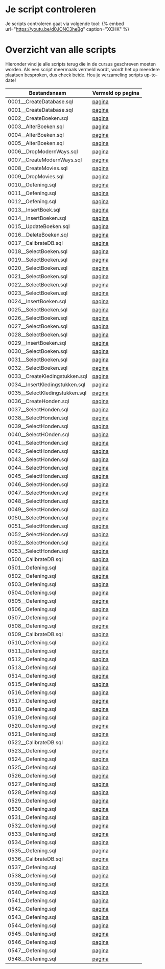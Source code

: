# Je script controleren
Je scripts controleren gaat via volgende tool:
{% embed url="https://youtu.be/d0JONC3heBg" caption="XCHK" %}
# Overzicht van alle scripts
Hieronder vind je alle scripts terug die in de cursus geschreven moeten worden. Als een script meermaals vermeld wordt, wordt het op meerdere plaatsen besproken, dus check beide. Hou je verzameling scripts up-to-date!

| Bestandsnaam                     | Vermeld op pagina |
|----------------------------------|-------------------|
| 0001\_\_CreateDatabase.sql | [pagina](https://apwt.gitbook.io/cursus-databanken/semester-1-databanken-intro/deeltalen/ddl/create) |
| 0001\_\_CreateDatabase.sql | [pagina](https://apwt.gitbook.io/cursus-databanken/semester-1-databanken-intro/deeltalen/ddl/create) |
| 0002\_\_CreateBoeken.sql | [pagina](https://apwt.gitbook.io/cursus-databanken/semester-1-databanken-intro/deeltalen/ddl/create) |
| 0003\_\_AlterBoeken.sql | [pagina](https://apwt.gitbook.io/cursus-databanken/semester-1-databanken-intro/deeltalen/ddl/alter) |
| 0004\_\_AlterBoeken.sql | [pagina](https://apwt.gitbook.io/cursus-databanken/semester-1-databanken-intro/deeltalen/ddl/alter) |
| 0005\_\_AlterBoeken.sql | [pagina](https://apwt.gitbook.io/cursus-databanken/semester-1-databanken-intro/deeltalen/ddl/alter) |
| 0006\_\_DropModernWays.sql | [pagina](https://apwt.gitbook.io/cursus-databanken/semester-1-databanken-intro/deeltalen/ddl/drop) |
| 0007\_\_CreateModernWays.sql | [pagina](https://apwt.gitbook.io/cursus-databanken/semester-1-databanken-intro/deeltalen/ddl/drop) |
| 0008\_\_CreateMovies.sql | [pagina](https://apwt.gitbook.io/cursus-databanken/semester-1-databanken-intro/deeltalen/ddl/drop) |
| 0009\_\_DropMovies.sql | [pagina](https://apwt.gitbook.io/cursus-databanken/semester-1-databanken-intro/deeltalen/ddl/drop) |
| 0010\_\_Oefening.sql | [pagina](https://apwt.gitbook.io/cursus-databanken/semester-1-databanken-intro/deeltalen/ddl/oefeningen) |
| 0011\_\_Oefening.sql | [pagina](https://apwt.gitbook.io/cursus-databanken/semester-1-databanken-intro/deeltalen/ddl/oefeningen) |
| 0012\_\_Oefening.sql | [pagina](https://apwt.gitbook.io/cursus-databanken/semester-1-databanken-intro/deeltalen/ddl/oefeningen) |
| 0013\_\_InsertBoek.sql | [pagina](https://apwt.gitbook.io/cursus-databanken/semester-1-databanken-intro/deeltalen/dml-basis/insert) |
| 0014\_\_InsertBoeken.sql | [pagina](https://apwt.gitbook.io/cursus-databanken/semester-1-databanken-intro/deeltalen/dml-basis/insert) |
| 0015\_\_UpdateBoeken.sql | [pagina](https://apwt.gitbook.io/cursus-databanken/semester-1-databanken-intro/deeltalen/dml-basis/update) |
| 0016\_\_DeleteBoeken.sql | [pagina](https://apwt.gitbook.io/cursus-databanken/semester-1-databanken-intro/deeltalen/dml-basis/delete) |
| 0017\_\_CalibrateDB.sql | [pagina](https://apwt.gitbook.io/cursus-databanken/semester-1-databanken-intro/deeltalen/ddl/oefeningen-labo) |
| 0018\_\_SelectBoeken.sql | [pagina](https://apwt.gitbook.io/cursus-databanken/semester-1-databanken-intro/deeltalen/dml-medium/select-met-where) |
| 0019\_\_SelectBoeken.sql | [pagina](https://apwt.gitbook.io/cursus-databanken/semester-1-databanken-intro/deeltalen/dml-medium/select-met-where) |
| 0020\_\_SelectBoeken.sql | [pagina](https://apwt.gitbook.io/cursus-databanken/semester-1-databanken-intro/deeltalen/dml-medium/select-met-where) |
| 0021\_\_SelectBoeken.sql | [pagina](https://apwt.gitbook.io/cursus-databanken/semester-1-databanken-intro/deeltalen/dml-medium/select-met-where) |
| 0022\_\_SelectBoeken.sql | [pagina](https://apwt.gitbook.io/cursus-databanken/semester-1-databanken-intro/deeltalen/dml-medium/praktijkvoorbeeld-logische-operatoren) |
| 0023\_\_SelectBoeken.sql | [pagina](https://apwt.gitbook.io/cursus-databanken/semester-1-databanken-intro/deeltalen/dml-medium/praktijkvoorbeeld-logische-operatoren) |
| 0024\_\_InsertBoeken.sql | [pagina](https://apwt.gitbook.io/cursus-databanken/semester-1-databanken-intro/deeltalen/dml-medium/praktijkvoorbeeld-logische-operatoren) |
| 0025\_\_SelectBoeken.sql | [pagina](https://apwt.gitbook.io/cursus-databanken/semester-1-databanken-intro/deeltalen/dml-medium/praktijkvoorbeeld-logische-operatoren) |
| 0026\_\_SelectBoeken.sql | [pagina](https://apwt.gitbook.io/cursus-databanken/semester-1-databanken-intro/deeltalen/dml-medium/praktijkvoorbeeld-logische-operatoren) |
| 0027\_\_SelectBoeken.sql | [pagina](https://apwt.gitbook.io/cursus-databanken/semester-1-databanken-intro/deeltalen/dml-medium/praktijkvoorbeeld-logische-operatoren) |
| 0028\_\_SelectBoeken.sql | [pagina](https://apwt.gitbook.io/cursus-databanken/semester-1-databanken-intro/deeltalen/dml-medium/vergelijkingen-in-mysql) |
| 0029\_\_InsertBoeken.sql | [pagina](https://apwt.gitbook.io/cursus-databanken/semester-1-databanken-intro/deeltalen/dml-medium/vergelijkingen-in-mysql) |
| 0030\_\_SelectBoeken.sql | [pagina](https://apwt.gitbook.io/cursus-databanken/semester-1-databanken-intro/deeltalen/dml-medium/vergelijkingen-in-mysql) |
| 0031\_\_SelectBoeken.sql | [pagina](https://apwt.gitbook.io/cursus-databanken/semester-1-databanken-intro/deeltalen/dml-medium/select-sorteren) |
| 0032\_\_SelectBoeken.sql | [pagina](https://apwt.gitbook.io/cursus-databanken/semester-1-databanken-intro/deeltalen/dml-medium/like) |
| 0033\_\_CreateKledingstukken.sql | [pagina](https://apwt.gitbook.io/cursus-databanken/semester-1-databanken-intro/deeltalen/ddl-medium/enum) |
| 0034\_\_InsertKledingstukken.sql | [pagina](https://apwt.gitbook.io/cursus-databanken/semester-1-databanken-intro/deeltalen/ddl-medium/enum) |
| 0035\_\_SelectKledingstukken.sql | [pagina](https://apwt.gitbook.io/cursus-databanken/semester-1-databanken-intro/deeltalen/ddl-medium/enum) |
| 0036\_\_CreateHonden.sql | [pagina](https://apwt.gitbook.io/cursus-databanken/semester-1-databanken-intro/deeltalen/groeperen-en-samenvatten/select-met-group-by) |
| 0037\_\_SelectHonden.sql | [pagina](https://apwt.gitbook.io/cursus-databanken/semester-1-databanken-intro/deeltalen/groeperen-en-samenvatten/select-met-group-by) |
| 0038\_\_SelectHonden.sql | [pagina](https://apwt.gitbook.io/cursus-databanken/semester-1-databanken-intro/deeltalen/groeperen-en-samenvatten/select-met-group-by) |
| 0039\_\_SelectHonden.sql | [pagina](https://apwt.gitbook.io/cursus-databanken/semester-1-databanken-intro/deeltalen/groeperen-en-samenvatten/select-met-group-by) |
| 0040\_\_SelectHOnden.sql | [pagina](https://apwt.gitbook.io/cursus-databanken/semester-1-databanken-intro/deeltalen/groeperen-en-samenvatten/aggregaatfuncties) |
| 0041\_\_SelectHonden.sql | [pagina](https://apwt.gitbook.io/cursus-databanken/semester-1-databanken-intro/deeltalen/groeperen-en-samenvatten/aggregaatfuncties) |
| 0042\_\_SelectHonden.sql | [pagina](https://apwt.gitbook.io/cursus-databanken/semester-1-databanken-intro/deeltalen/groeperen-en-samenvatten/aggregaatfuncties) |
| 0043\_\_SelectHonden.sql | [pagina](https://apwt.gitbook.io/cursus-databanken/semester-1-databanken-intro/deeltalen/groeperen-en-samenvatten/aggregaatfuncties) |
| 0044\_\_SelectHonden.sql | [pagina](https://apwt.gitbook.io/cursus-databanken/semester-1-databanken-intro/deeltalen/groeperen-en-samenvatten/windowfuncties) |
| 0045\_\_SelectHonden.sql | [pagina](https://apwt.gitbook.io/cursus-databanken/semester-1-databanken-intro/deeltalen/groeperen-en-samenvatten/windowfuncties) |
| 0046\_\_SelectHonden.sql | [pagina](https://apwt.gitbook.io/cursus-databanken/semester-1-databanken-intro/deeltalen/groeperen-en-samenvatten/windowfuncties) |
| 0047\_\_SelectHonden.sql | [pagina](https://apwt.gitbook.io/cursus-databanken/semester-1-databanken-intro/deeltalen/groeperen-en-samenvatten/having) |
| 0048\_\_SelectHonden.sql | [pagina](https://apwt.gitbook.io/cursus-databanken/semester-1-databanken-intro/deeltalen/groeperen-en-samenvatten/having) |
| 0049\_\_SelectHonden.sql | [pagina](https://apwt.gitbook.io/cursus-databanken/semester-1-databanken-intro/deeltalen/groeperen-en-samenvatten/in) |
| 0050\_\_SelectHonden.sql | [pagina](https://apwt.gitbook.io/cursus-databanken/semester-1-databanken-intro/deeltalen/groeperen-en-samenvatten/in) |
| 0051\_\_SelectHonden.sql | [pagina](https://apwt.gitbook.io/cursus-databanken/semester-1-databanken-intro/deeltalen/groeperen-en-samenvatten/in) |
| 0052\_\_SelectHonden.sql | [pagina](https://apwt.gitbook.io/cursus-databanken/semester-1-databanken-intro/deeltalen/groeperen-en-samenvatten/in) |
| 0052\_\_SelectHonden.sql | [pagina](https://apwt.gitbook.io/cursus-databanken/semester-1-databanken-intro/deeltalen/groeperen-en-samenvatten/between) |
| 0053\_\_SelectHonden.sql | [pagina](https://apwt.gitbook.io/cursus-databanken/semester-1-databanken-intro/deeltalen/groeperen-en-samenvatten/distinct) |
| 0500\_\_CalibrateDB.sql | [pagina](https://apwt.gitbook.io/cursus-databanken/semester-1-databanken-intro/deeltalen/ddl/oefeningen-labo) |
| 0501\_\_Oefening.sql | [pagina](https://apwt.gitbook.io/cursus-databanken/semester-1-databanken-intro/deeltalen/ddl/oefeningen-labo) |
| 0502\_\_Oefening.sql | [pagina](https://apwt.gitbook.io/cursus-databanken/semester-1-databanken-intro/deeltalen/ddl/oefeningen-labo) |
| 0503\_\_Oefening.sql | [pagina](https://apwt.gitbook.io/cursus-databanken/semester-1-databanken-intro/deeltalen/ddl/oefeningen-labo) |
| 0504\_\_Oefening.sql | [pagina](https://apwt.gitbook.io/cursus-databanken/semester-1-databanken-intro/deeltalen/ddl/oefeningen-labo) |
| 0505\_\_Oefening.sql | [pagina](https://apwt.gitbook.io/cursus-databanken/semester-1-databanken-intro/deeltalen/ddl/oefeningen-labo) |
| 0506\_\_Oefening.sql | [pagina](https://apwt.gitbook.io/cursus-databanken/semester-1-databanken-intro/deeltalen/ddl/oefeningen-labo) |
| 0507\_\_Oefening.sql | [pagina](https://apwt.gitbook.io/cursus-databanken/semester-1-databanken-intro/deeltalen/ddl/oefeningen-labo) |
| 0508\_\_Oefening.sql | [pagina](https://apwt.gitbook.io/cursus-databanken/semester-1-databanken-intro/deeltalen/ddl/oefeningen-labo) |
| 0509\_\_CalibrateDB.sql | [pagina](https://apwt.gitbook.io/cursus-databanken/semester-1-databanken-intro/deeltalen/dml-basis/oefeningen-labo) |
| 0510\_\_Oefening.sql | [pagina](https://apwt.gitbook.io/cursus-databanken/semester-1-databanken-intro/deeltalen/dml-basis/oefeningen-labo) |
| 0511\_\_Oefening.sql | [pagina](https://apwt.gitbook.io/cursus-databanken/semester-1-databanken-intro/deeltalen/dml-basis/oefeningen-labo) |
| 0512\_\_Oefening.sql | [pagina](https://apwt.gitbook.io/cursus-databanken/semester-1-databanken-intro/deeltalen/dml-basis/oefeningen-labo) |
| 0513\_\_Oefening.sql | [pagina](https://apwt.gitbook.io/cursus-databanken/semester-1-databanken-intro/deeltalen/dml-basis/oefeningen-labo) |
| 0514\_\_Oefening.sql | [pagina](https://apwt.gitbook.io/cursus-databanken/semester-1-databanken-intro/deeltalen/dml-basis/oefeningen-labo) |
| 0515\_\_Oefening.sql | [pagina](https://apwt.gitbook.io/cursus-databanken/semester-1-databanken-intro/deeltalen/dml-basis/oefeningen-labo) |
| 0516\_\_Oefening.sql | [pagina](https://apwt.gitbook.io/cursus-databanken/semester-1-databanken-intro/deeltalen/dml-basis/oefeningen-labo) |
| 0517\_\_Oefening.sql | [pagina](https://apwt.gitbook.io/cursus-databanken/semester-1-databanken-intro/deeltalen/dml-basis/oefeningen-labo) |
| 0518\_\_Oefening.sql | [pagina](https://apwt.gitbook.io/cursus-databanken/semester-1-databanken-intro/deeltalen/dml-basis/oefeningen-labo) |
| 0519\_\_Oefening.sql | [pagina](https://apwt.gitbook.io/cursus-databanken/semester-1-databanken-intro/deeltalen/dml-basis/oefeningen-labo) |
| 0520\_\_Oefening.sql | [pagina](https://apwt.gitbook.io/cursus-databanken/semester-1-databanken-intro/deeltalen/dml-basis/oefeningen-labo) |
| 0521\_\_Oefening.sql | [pagina](https://apwt.gitbook.io/cursus-databanken/semester-1-databanken-intro/deeltalen/dml-basis/oefeningen-labo) |
| 0522\_\_CalibrateDB.sql | [pagina](https://apwt.gitbook.io/cursus-databanken/semester-1-databanken-intro/deeltalen/dml-medium/oefeningen-labo-medium) |
| 0523\_\_Oefening.sql | [pagina](https://apwt.gitbook.io/cursus-databanken/semester-1-databanken-intro/deeltalen/dml-medium/oefeningen-labo-medium) |
| 0524\_\_Oefening.sql | [pagina](https://apwt.gitbook.io/cursus-databanken/semester-1-databanken-intro/deeltalen/dml-medium/oefeningen-labo-medium) |
| 0525\_\_Oefening.sql | [pagina](https://apwt.gitbook.io/cursus-databanken/semester-1-databanken-intro/deeltalen/dml-medium/oefeningen-labo-medium) |
| 0526\_\_Oefening.sql | [pagina](https://apwt.gitbook.io/cursus-databanken/semester-1-databanken-intro/deeltalen/dml-medium/oefeningen-labo-medium) |
| 0527\_\_Oefening.sql | [pagina](https://apwt.gitbook.io/cursus-databanken/semester-1-databanken-intro/deeltalen/dml-medium/oefeningen-labo-medium) |
| 0528\_\_Oefening.sql | [pagina](https://apwt.gitbook.io/cursus-databanken/semester-1-databanken-intro/deeltalen/dml-medium/oefeningen-labo-medium) |
| 0529\_\_Oefening.sql | [pagina](https://apwt.gitbook.io/cursus-databanken/semester-1-databanken-intro/deeltalen/dml-medium/oefeningen-labo-medium) |
| 0530\_\_Oefening.sql | [pagina](https://apwt.gitbook.io/cursus-databanken/semester-1-databanken-intro/deeltalen/dml-medium/oefeningen-labo-medium) |
| 0531\_\_Oefening.sql | [pagina](https://apwt.gitbook.io/cursus-databanken/semester-1-databanken-intro/deeltalen/dml-medium/oefeningen-labo-medium) |
| 0532\_\_Oefening.sql | [pagina](https://apwt.gitbook.io/cursus-databanken/semester-1-databanken-intro/deeltalen/dml-medium/oefeningen-labo-medium) |
| 0533\_\_Oefening.sql | [pagina](https://apwt.gitbook.io/cursus-databanken/semester-1-databanken-intro/deeltalen/dml-medium/oefeningen-labo-medium) |
| 0534\_\_Oefening.sql | [pagina](https://apwt.gitbook.io/cursus-databanken/semester-1-databanken-intro/deeltalen/dml-medium/oefeningen-labo-medium) |
| 0535\_\_Oefening.sql | [pagina](https://apwt.gitbook.io/cursus-databanken/semester-1-databanken-intro/deeltalen/dml-medium/oefeningen-labo-medium) |
| 0536\_\_CalibrateDB.sql | [pagina](https://apwt.gitbook.io/cursus-databanken/semester-1-databanken-intro/deeltalen/groeperen-en-samenvatten/oefeningen-labo-groeperen) |
| 0537\_\_Oefening.sql | [pagina](https://apwt.gitbook.io/cursus-databanken/semester-1-databanken-intro/deeltalen/groeperen-en-samenvatten/oefeningen-labo-groeperen) |
| 0538\_\_Oefening.sql | [pagina](https://apwt.gitbook.io/cursus-databanken/semester-1-databanken-intro/deeltalen/groeperen-en-samenvatten/oefeningen-labo-groeperen) |
| 0539\_\_Oefening.sql | [pagina](https://apwt.gitbook.io/cursus-databanken/semester-1-databanken-intro/deeltalen/groeperen-en-samenvatten/oefeningen-labo-groeperen) |
| 0540\_\_Oefening.sql | [pagina](https://apwt.gitbook.io/cursus-databanken/semester-1-databanken-intro/deeltalen/groeperen-en-samenvatten/oefeningen-labo-groeperen) |
| 0541\_\_Oefening.sql | [pagina](https://apwt.gitbook.io/cursus-databanken/semester-1-databanken-intro/deeltalen/groeperen-en-samenvatten/oefeningen-labo-groeperen) |
| 0542\_\_Oefening.sql | [pagina](https://apwt.gitbook.io/cursus-databanken/semester-1-databanken-intro/deeltalen/groeperen-en-samenvatten/oefeningen-labo-groeperen) |
| 0543\_\_Oefening.sql | [pagina](https://apwt.gitbook.io/cursus-databanken/semester-1-databanken-intro/deeltalen/groeperen-en-samenvatten/oefeningen-labo-groeperen) |
| 0544\_\_Oefening.sql | [pagina](https://apwt.gitbook.io/cursus-databanken/semester-1-databanken-intro/deeltalen/groeperen-en-samenvatten/oefeningen-labo-groeperen) |
| 0545\_\_Oefening.sql | [pagina](https://apwt.gitbook.io/cursus-databanken/semester-1-databanken-intro/deeltalen/groeperen-en-samenvatten/oefeningen-labo-groeperen) |
| 0546\_\_Oefening.sql | [pagina](https://apwt.gitbook.io/cursus-databanken/semester-1-databanken-intro/deeltalen/groeperen-en-samenvatten/oefeningen-labo-groeperen) |
| 0547\_\_Oefening.sql | [pagina](https://apwt.gitbook.io/cursus-databanken/semester-1-databanken-intro/deeltalen/groeperen-en-samenvatten/oefeningen-labo-groeperen) |
| 0548\_\_Oefening.sql | [pagina](https://apwt.gitbook.io/cursus-databanken/semester-1-databanken-intro/deeltalen/groeperen-en-samenvatten/oefeningen-labo-groeperen) |
